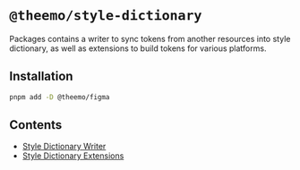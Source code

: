 # `@theemo/style-dictionary`

Packages contains a writer to sync tokens from another resources into style
dictionary, as well as extensions to build tokens for various platforms.

## Installation

```sh
pnpm add -D @theemo/figma
```

## Contents

- [Style Dictionary Writer](../sync/style-dictionary/writer.md)
- [Style Dictionary Extensions](../sync/style-dictionary/extensions.md)
